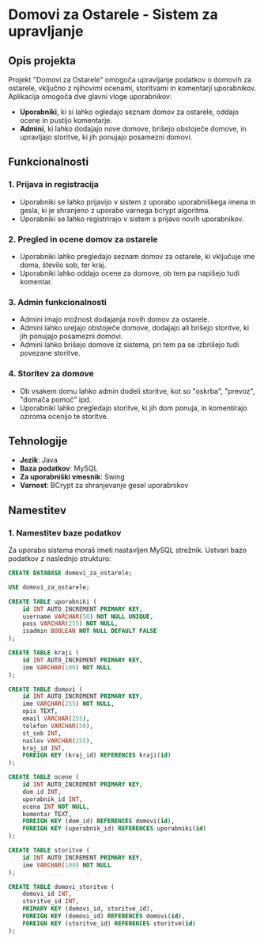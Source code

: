 # Domovi za Ostarele - Sistem za upravljanje

## Opis projekta

Projekt "Domovi za Ostarele" omogoča upravljanje podatkov o domovih za ostarele, vključno z njihovimi ocenami, storitvami in komentarji uporabnikov. Aplikacija omogoča dve glavni vloge uporabnikov:
- **Uporabniki**, ki si lahko ogledajo seznam domov za ostarele, oddajo ocene in pustijo komentarje.
- **Admini**, ki lahko dodajajo nove domove, brišejo obstoječe domove, in upravljajo storitve, ki jih ponujajo posamezni domovi.

## Funkcionalnosti

### 1. **Prijava in registracija**
- Uporabniki se lahko prijavijo v sistem z uporabo uporabniškega imena in gesla, ki je shranjeno z uporabo varnega bcrypt algoritma.
- Uporabniki se lahko registrirajo v sistem s prijavo novih uporabnikov.

### 2. **Pregled in ocene domov za ostarele**
- Uporabniki lahko pregledajo seznam domov za ostarele, ki vključuje ime doma, število sob, ter kraj.
- Uporabniki lahko oddajo ocene za domove, ob tem pa napišejo tudi komentar.

### 3. **Admin funkcionalnosti**
- Admini imajo možnost dodajanja novih domov za ostarele.
- Admini lahko urejajo obstoječe domove, dodajajo ali brišejo storitve, ki jih ponujajo posamezni domovi.
- Admini lahko brišejo domove iz sistema, pri tem pa se izbrišejo tudi povezane storitve.

### 4. **Storitev za domove**
- Ob vsakem domu lahko admin dodeli storitve, kot so "oskrba", "prevoz", "domača pomoč" ipd.
- Uporabniki lahko pregledajo storitve, ki jih dom ponuja, in komentirajo oziroma ocenijo te storitve.

## Tehnologije

- **Jezik**: Java
- **Baza podatkov**: MySQL
- **Za uporabniški vmesnik**: Swing
- **Varnost**: BCrypt za shranjevanje gesel uporabnikov

## Namestitev

### 1. Namestitev baze podatkov
Za uporabo sistema moraš imeti nastavljen MySQL strežnik. Ustvari bazo podatkov z naslednjo strukturo:

```sql
CREATE DATABASE domovi_za_ostarele;

USE domovi_za_ostarele;

CREATE TABLE uporabniki (
    id INT AUTO_INCREMENT PRIMARY KEY,
    username VARCHAR(50) NOT NULL UNIQUE,
    pass VARCHAR(255) NOT NULL,
    isadmin BOOLEAN NOT NULL DEFAULT FALSE
);

CREATE TABLE kraji (
    id INT AUTO_INCREMENT PRIMARY KEY,
    ime VARCHAR(100) NOT NULL
);

CREATE TABLE domovi (
    id INT AUTO_INCREMENT PRIMARY KEY,
    ime VARCHAR(255) NOT NULL,
    opis TEXT,
    email VARCHAR(255),
    telefon VARCHAR(50),
    st_sob INT,
    naslov VARCHAR(255),
    kraj_id INT,
    FOREIGN KEY (kraj_id) REFERENCES kraji(id)
);

CREATE TABLE ocene (
    id INT AUTO_INCREMENT PRIMARY KEY,
    dom_id INT,
    uporabnik_id INT,
    ocena INT NOT NULL,
    komentar TEXT,
    FOREIGN KEY (dom_id) REFERENCES domovi(id),
    FOREIGN KEY (uporabnik_id) REFERENCES uporabniki(id)
);

CREATE TABLE storitve (
    id INT AUTO_INCREMENT PRIMARY KEY,
    ime VARCHAR(100) NOT NULL
);

CREATE TABLE domovi_storitve (
    domovi_id INT,
    storitve_id INT,
    PRIMARY KEY (domovi_id, storitve_id),
    FOREIGN KEY (domovi_id) REFERENCES domovi(id),
    FOREIGN KEY (storitve_id) REFERENCES storitve(id)
);
